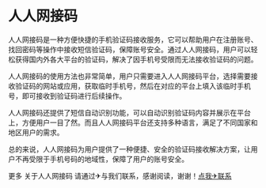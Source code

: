 # 人人网接码

人人网接码是一种方便快捷的手机验证码接收服务，它可以帮助用户在注册账号、找回密码等操作中接收短信验证码，保障账号安全。通过人人网接码，用户可以轻松获得国内外各大平台的验证码，解决了因手机号受限而无法接收验证码的问题。

人人网接码的使用方法也非常简单，用户只需要进入人人网接码平台，选择需要接收验证码的网站或应用，获取临时手机号，然后在对应的平台上填入该临时手机号，即可接收到验证码进行后续操作。

人人网接码还提供了短信自动识别功能，可以自动识别验证码内容并展示在平台上，方便用户一目了然。而且人人网接码平台还支持多种语言，满足了不同国家和地区用户的需求。

总的来说，人人网接码为用户提供了一种便捷、安全的验证码接收解决方案，让用户不再受限于手机号码的地域性，保障了用户的账号安全。

更多 关于人人网接码 请通过✈与我们联系，感谢阅读，谢谢！[点我✈联系](https://acc.k02.cc)
